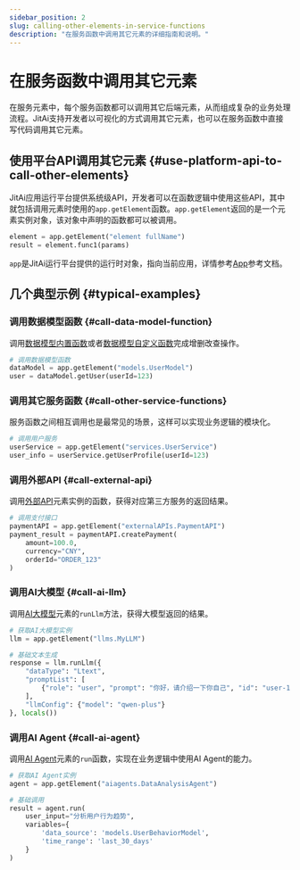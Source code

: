 ```yaml
---
sidebar_position: 2
slug: calling-other-elements-in-service-functions
description: "在服务函数中调用其它元素的详细指南和说明。"
---
```


# 在服务函数中调用其它元素

在服务元素中，每个服务函数都可以调用其它后端元素，从而组成复杂的业务处理流程。JitAi支持开发者以可视化的方式调用其它元素，也可以在服务函数中直接写代码调用其它元素。

## 使用平台API调用其它元素 {#use-platform-api-to-call-other-elements}

JitAi应用运行平台提供系统级API，开发者可以在函数逻辑中使用这些API，其中就包括调用元素时使用的`app.getElement`函数。`app.getElement`返回的是一个元素实例对象，该对象中声明的函数都可以被调用。

```python title="示例"
element = app.getElement("element fullName")
result = element.func1(params)
```
`app`是JitAi运行平台提供的运行时对象，指向当前应用，详情参考[App](../../reference/runtime-platform/backend/applications/App)参考文档。

## 几个典型示例 {#typical-examples}

### 调用数据模型函数 {#call-data-model-function}
调用[数据模型内置函数](../../reference/framework/JitORM/data-models#model-built-in-functions)或者[数据模型自定义函数](../data-modeling/create-data-model-functions)完成增删改查操作。

```python
# 调用数据模型函数
dataModel = app.getElement("models.UserModel")
user = dataModel.getUser(userId=123)
```

### 调用其它服务函数 {#call-other-service-functions}

服务函数之间相互调用也是最常见的场景，这样可以实现业务逻辑的模块化。

```python
# 调用用户服务
userService = app.getElement("services.UserService")
user_info = userService.getUserProfile(userId=123)
```

### 调用外部API {#call-external-api}
调用[外部API](../third-party-integration/external-api)元素实例的函数，获得对应第三方服务的返回结果。

```python
# 调用支付接口
paymentAPI = app.getElement("externalAPIs.PaymentAPI")
payment_result = paymentAPI.createPayment(
    amount=100.0,
    currency="CNY",
    orderId="ORDER_123"
)
```

### 调用AI大模型 {#call-ai-llm}

调用[AI大模型](../../reference/framework/JitAi/ai-large-models)元素的`runLlm`方法，获得大模型返回的结果。

```python
# 获取AI大模型实例
llm = app.getElement("llms.MyLLM")

# 基础文本生成
response = llm.runLlm({
    "dataType": "Ltext",
    "promptList": [
        {"role": "user", "prompt": "你好，请介绍一下你自己", "id": "user-1"}
    ],
    "llmConfig": {"model": "qwen-plus"}
}, locals())
```

### 调用AI Agent {#call-ai-agent}
调用[AI Agent](../../reference/framework/JitAi/AIAgent)元素的`run`函数，实现在业务逻辑中使用AI Agent的能力。

```python
# 获取AI Agent实例
agent = app.getElement("aiagents.DataAnalysisAgent")

# 基础调用
result = agent.run(
    user_input="分析用户行为趋势",
    variables={
        'data_source': 'models.UserBehaviorModel',
        'time_range': 'last_30_days'
    }
)
```
